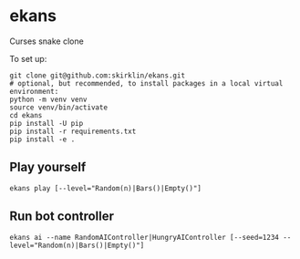 # ekans

Curses snake clone

To set up:

```
git clone git@github.com:skirklin/ekans.git
# optional, but recommended, to install packages in a local virtual environment:
python -m venv venv
source venv/bin/activate
cd ekans
pip install -U pip
pip install -r requirements.txt
pip install -e .
```

## Play yourself
```
ekans play [--level="Random(n)|Bars()|Empty()"]
```

## Run bot controller
```
ekans ai --name RandomAIController|HungryAIController [--seed=1234 --level="Random(n)|Bars()|Empty()"]
```
